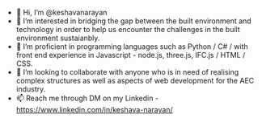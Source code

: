 - 👋 Hi, I’m @keshavanarayan
- 👀 I’m interested in bridging the gap between the built environment and technology in order to help us encounter the challenges in the built environment sustaianbly.
- 🌱 I’m proficient in programming languages such as Python / C# / with front end experience in Javascript - node.js, three.js, IFC.js / HTML / CSS.
- 💞️ I’m looking to collaborate with anyone who is in need of realising complex structures as well as aspects of web development for the AEC industry.
- 📫 Reach me through DM on my Linkedin - https://www.linkedin.com/in/keshava-narayan/

<!---
keshavanarayan/keshavanarayan is a ✨ special ✨ repository because its `README.md` (this file) appears on your GitHub profile.
You can click the Preview link to take a look at your changes.
--->
